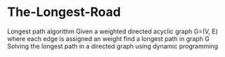 # The-Longest-Road
Longest path algorithm
Given a weighted directed acyclic graph  G=(V, E)
where each edge is assigned an weight
find a longest path in graph G
Solving the longest path in a directed graph using dynamic programming
